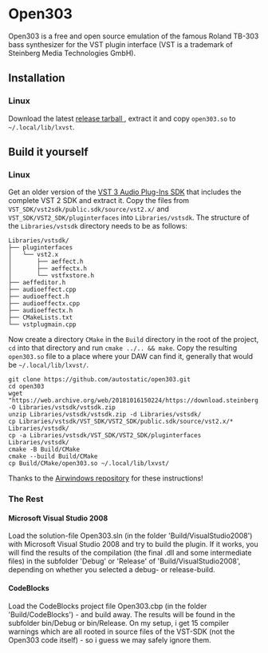 # Open303
Open303 is a free and open source emulation of the famous Roland TB-303 bass synthesizer for the VST plugin interface (VST is a trademark of Steinberg Media Technologies GmbH). 

## Installation
### Linux
Download the latest [release tarball ](https://github.com/autostatic/open303/releases/download/v0.0.1/open303-v0.0.1.tar.gz), extract it and copy `open303.so` to `~/.local/lib/lxvst`.

## Build it yourself
### Linux
Get an older version of the [VST 3 Audio Plug-Ins SDK](https://web.archive.org/web/20181016150224/https://download.steinberg.net/sdk_downloads/vstsdk3610_11_06_2018_build_37.zip) that includes the complete VST 2 SDK and extract it. Copy the files from `VST_SDK/vst2sdk/public.sdk/source/vst2.x/` and `VST_SDK/VST2_SDK/pluginterfaces` into `Libraries/vstsdk`. The structure of the `Libraries/vstsdk` directory needs to be as follows:

```
Libraries/vstsdk/
├── pluginterfaces
│   └── vst2.x
│       ├── aeffect.h
│       ├── aeffectx.h
│       └── vstfxstore.h
├── aeffeditor.h
├── audioeffect.cpp
├── audioeffect.h
├── audioeffectx.cpp
├── audioeffectx.h
├── CMakeLists.txt
└── vstplugmain.cpp
```

Now create a directory `CMake` in the `Build` directory in the root of the project, `cd` into that directory and run `cmake ../.. && make`. Copy the resulting `open303.so` file to a place where your DAW can find it, generally that would be `~/.local/lib/lxvst/`.

```
git clone https://github.com/autostatic/open303.git
cd open303
wget "https://web.archive.org/web/20181016150224/https://download.steinberg.net/sdk_downloads/vstsdk3610_11_06_2018_build_37.zip" -O Libraries/vstsdk/vstsdk.zip
unzip Libraries/vstsdk/vstsdk.zip -d Libraries/vstsdk/
cp Libraries/vstsdk/VST_SDK/VST2_SDK/public.sdk/source/vst2.x/* Libraries/vstsdk/
cp -a Libraries/vstsdk/VST_SDK/VST2_SDK/pluginterfaces Libraries/vstsdk/
cmake -B Build/CMake
cmake --build Build/CMake
cp Build/CMake/open303.so ~/.local/lib/lxvst/
```

Thanks to the [Airwindows repository](https://github.com/airwindows/airwindows) for these instructions!

### The Rest
#### Microsoft Visual Studio 2008
Load the solution-file Open303.sln (in the folder 'Build/VisualStudio2008') with Microsoft Visual Studio 2008 and try to build the plugin. If it works, you will find the results of the compilation (the final .dll and some intermediate files) in the subfolder 'Debug' or 'Release' of 'Build/VisualStudio2008', depending on whether you selected a debug- or release-build. 

#### CodeBlocks
Load the CodeBlocks project file Open303.cbp (in the folder 'Build/CodeBlocks') - and build away. The results will be found in the subfolder bin/Debug or bin/Release. On my setup, i get 15 compiler warnings which are all rooted in source files of the VST-SDK (not the Open303 code itself) - so i guess we may safely ignore them.